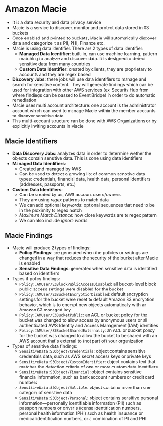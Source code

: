 # Amazon Macie

- It is a data security and data privacy service
- Macie is a service to discover, monitor and protect data stored in S3 buckets
- Once enabled and pointed to buckets, Macie will automatically discover data and categorize it as PII, PHI, Finance etc.
- Macie is using data identifier. There are 2 types of data identifier:
    - **Managed Data Identifier**: built-in, can use machine learning, pattern matching to analyze and discover data. It is designed to detect sensitive data from many countries
    - **Custom Data Identifier**: created by clients, they are proprietary to accounts and they are regex based
- **Discovery Jobs**: these jobs will use data identifiers to manage and search for sensitive content. They will generate findings which can be used for integration with other AWS services (ex: Security Hub from where findings can be passed to Event Bridge) in order to do automatic remediation
- Macie uses multi account architecture: one account is the administrator account which can used to manage Macie within the member accounts to discover sensitive data
- This multi-account structure can be done with AWS Organizations or by explicitly inviting accounts in Macie

## Macie Identifiers

- **Data Discovery Jobs**: analyzes data in order to determine wether the objects contain sensitive data. This is done using data identifiers
- **Managed Data Identifiers**:
    - Created and managed by AWS
    - Can be used to detect a growing list of common sensitive data types: credentials, financial data, health data, personal identifiers (addresses, passports, etc.)
- **Custom Data Identifiers**:
    - Can be created by us, AWS account users/owners
    - They are using *regex* patterns to match data
    - We can add optional *keywords*: optional sequences that need to be in the proximity to regex match
    - *Maximum Match Distance*: how close keywords are to regex pattern
    - We can also include *ignore words*

## Macie Findings

- Macie will produce 2 types of findings:
    - **Policy Findings**: are generated when the policies or settings are changed in a way that reduces the security of the bucket after Macie is enabled
    - **Sensitive Data Findings**: generated when sensitive data is identified based on identifiers
- Types if policy findings:
    - `Policy:IAMUser/S3BlockPublicAccessDisabled`: all bucket-level block public access settings were disabled for the bucket
    - `Policy:IAMUser/S3BucketEncryptionDisabled`: default encryption settings for the bucket were reset to default Amazon S3 encryption behavior, which is to encrypt new objects automatically with an Amazon S3 managed key
    - `Policy:IAMUser/S3BucketPublic`: an ACL or bucket policy for the bucket was changed to allow access by anonymous users or all authenticated AWS Identity and Access Management (IAM) identities
    - `Policy:IAMUser/S3BucketSharedExternally`: an ACL or bucket policy for the bucket was changed to allow the bucket to be shared with an AWS account that's external to (not part of) your organization
- Types of sensitive data findings:
    - `SensitiveData:S3Object/Credentials`: object contains sensitive credentials data, such as AWS secret access keys or private keys
    - `SensitiveData:S3Object/CustomIdentifier`: object contains text that matches the detection criteria of one or more custom data identifiers
    - `SensitiveData:S3Object/Financial`: object contains sensitive financial information, such as bank account numbers or credit card numbers
    - `SensitiveData:S3Object/Multiple`: object contains more than one category of sensitive data
    - `SensitiveData:S3Object/Personal`: object contains sensitive personal information—personally identifiable information (PII) such as passport numbers or driver's license identification numbers, personal health information (PHI) such as health insurance or medical identification numbers, or a combination of PII and PHI